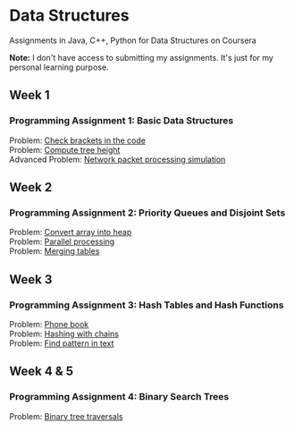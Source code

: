 # Data Structures
Assignments in Java, C++, Python for Data Structures on Coursera 

<strong>Note:</strong> I don't have access to submitting my assignments. It's just for my personal learning purpose.

## Week 1
### Programming Assignment 1: Basic Data Structures
Problem: [Check brackets in the code](https://github.com/songapore/Coursera-Data-Structures-notes/tree/master/week%201/check_brackets_in_code) </br>
Problem: [Compute tree height](https://github.com/songapore/Coursera-Data-Structures-notes/tree/master/week%201/tree_height) </br>
Advanced Problem: [Network packet processing simulation](https://github.com/songapore/Coursera-Data-Structures-notes/tree/master/week%201/network_packet_processing_simulation) </br>

## Week 2
### Programming Assignment 2: Priority Queues and Disjoint Sets
Problem: [Convert array into heap](https://github.com/songapore/Coursera-Data-Structures-notes/tree/master/week%202/make_heap) </br>
Problem: [Parallel processing](https://github.com/songapore/Coursera-Data-Structures-notes/tree/master/week%202/job_queue) </br>
Problem: [Merging tables](https://github.com/songapore/Coursera-Data-Structures-notes/tree/master/week%202/merging_tables) </br>

## Week 3
### Programming Assignment 3: Hash Tables and Hash Functions
Problem: [Phone book](https://github.com/songapore/Coursera-Data-Structures-notes/tree/master/week%203/phone_book) </br>
Problem: [Hashing with chains](https://github.com/songapore/Coursera-Data-Structures-notes/tree/master/week%203/hash_chains) </br>
Problem: [Find pattern in text](https://github.com/songapore/Coursera-Data-Structures-notes/tree/master/week%203/hash_substring) </br>

## Week 4 & 5
### Programming Assignment 4: Binary Search Trees
Problem: [Binary tree traversals](https://github.com/songapore/Coursera-Data-Structures-notes/tree/master/week%204%20%26%205/tree_orders) </br>
